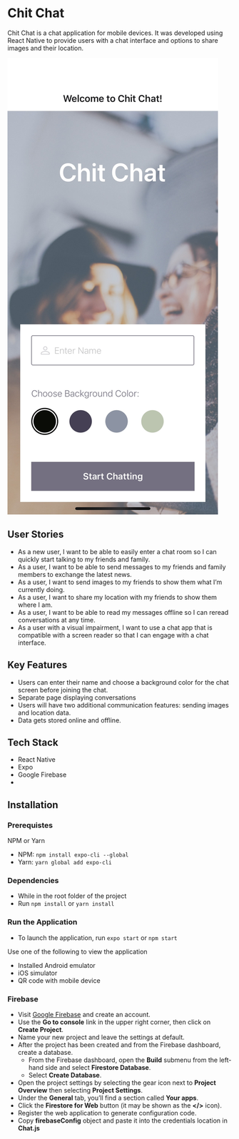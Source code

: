 # Chit Chat

Chit Chat is a chat application for mobile devices. It was developed using React Native to provide users with a chat interface and options to share images and their location.

![Chit Chat home page showing user input options: name and background color](readmeImages/chit-chat-home.JPG)

## User Stories

* As a new user, I want to be able to easily enter a chat room so I can quickly start talking to my friends and family.
* As a user, I want to be able to send messages to my friends and family members to exchange the latest news.
* As a user, I want to send images to my friends to show them what I’m currently doing.
* As a user, I want to share my location with my friends to show them where I am.
* As a user, I want to be able to read my messages offline so I can reread conversations at any time.
* As a user with a visual impairment, I want to use a chat app that is compatible with a screen reader so that I can engage with a chat interface.


## Key Features

* Users can enter their name and choose a background color for the chat screen before joining the chat.
* Separate page displaying conversations
* Users will have two additional communication features: sending images and location data.
* Data gets stored online and offline.

## Tech Stack

* React Native
* Expo
* Google Firebase
* 

## Installation

### Prerequistes

NPM or Yarn

* NPM: `npm install expo-cli --global`
* Yarn: `yarn global add expo-cli`

### Dependencies

* While in the root folder of the project
* Run `npm install` or `yarn install`

### Run the Application

* To launch the application, run `expo start` or `npm start`

Use one of the following to view the application

* Installed Android emulator
* iOS simulator
* QR code with mobile device

### Firebase

* Visit [Google Firebase](https://firebase.google.com/) and create an account.
* Use the **Go to console** link in the upper right corner, then click on **Create Project**.
* Name your new project and leave the settings at default.
* After the project has been created and from the Firebase dashboard, create a database.
  * From the Firebase dashboard, open the **Build** submenu from the left-hand side and select **Firestore Database**.
  * Select **Create Database**.
* Open the project settings by selecting the gear icon next to **Project Overview** then selecting **Project Settings**.
* Under the **General** tab, you’ll find a section called **Your apps**.
* Click the **Firestore for Web** button (it may be shown as the **</>** icon).
* Register the web application to generate configuration code.
* Copy **firebaseConfig** object and paste it into the credentials location in **Chat.js**